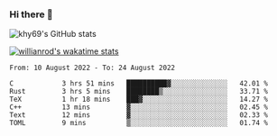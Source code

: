 ### Hi there 👋



![khy69's GitHub stats](https://github-readme-stats.vercel.app/api?username=khy69&show_icons=true&theme=tokyonight)


[![willianrod's wakatime stats](https://github-readme-stats.vercel.app/api/wakatime?username=hengyue&show_icons=true&theme=tokyonight)](https://github.com/anuraghazra/github-readme-stats)

<!--START_SECTION:waka-->

```text
From: 10 August 2022 - To: 24 August 2022

C            3 hrs 51 mins   ██████████▓░░░░░░░░░░░░░░   42.01 %
Rust         3 hrs 5 mins    ████████▒░░░░░░░░░░░░░░░░   33.71 %
TeX          1 hr 18 mins    ███▓░░░░░░░░░░░░░░░░░░░░░   14.27 %
C++          13 mins         ▓░░░░░░░░░░░░░░░░░░░░░░░░   02.45 %
Text         12 mins         ▓░░░░░░░░░░░░░░░░░░░░░░░░   02.33 %
TOML         9 mins          ▒░░░░░░░░░░░░░░░░░░░░░░░░   01.74 %
```

<!--END_SECTION:waka-->



<!--
**khy69/khy69** is a ✨ _special_ ✨ repository because its `README.md` (this file) appears on your GitHub profile.

Here are some ideas to get you started:

- 🔭 I’m currently working on ...
- 🌱 I’m currently learning ...
- 👯 I’m looking to collaborate on ...
- 🤔 I’m looking for help with ...
- 💬 Ask me about ...
- 📫 How to reach me: ...
- 😄 Pronouns: ...
- ⚡ Fun fact: ...
-->
